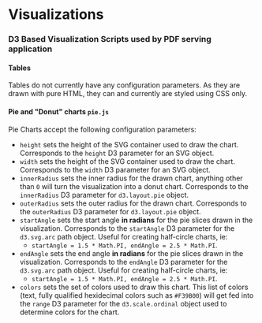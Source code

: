 # Visualizations
### D3 Based Visualization Scripts used by PDF serving application  
  
#### Tables
Tables do not currently have any configuration parameters. As they are drawn with pure HTML, they can and currently are styled using CSS only.  
  
#### Pie and "Donut" charts `pie.js`
Pie Charts accept the following configuration parameters:  
+ `height` sets the height of the SVG container used to draw the chart. Corresponds to the `height` D3 parameter for an SVG object.
+ `width` sets the height of the SVG container used to draw the chart. Corresponds to the `width` D3 parameter for an SVG object.
+ `innerRadius` sets the inner radius for the drawn chart, anything other than `0` will turn the visualization into a donut chart. Corresponds to the `innerRadius` D3 parameter for `d3.layout.pie` object.
+ `outerRadius` sets the outer radius for the drawn chart. Corresponds to the `outerRadius` D3 parameter for `d3.layout.pie` object.
+ `startAngle` sets the start angle __in radians__ for the pie slices drawn in the visualization. Corresponds to the `startAngle` D3 parameter for the `d3.svg.arc` path object. Useful for creating half-circle charts, ie:  
   + `startAngle = 1.5 * Math.PI, endAngle = 2.5 * Math.PI`.
+ `endAngle` sets the end angle __in radians__ for the pie slices drawn in the visualization. Corresponds to the `endAngle` D3 parameter for the `d3.svg.arc` path object. Useful for creating half-circle charts, ie:  
   + `startAngle = 1.5 * Math.PI, endAngle = 2.5 * Math.PI`.
+ `colors` sets the set of colors used to draw this chart. This list of colors (text, fully qualified hexidecimal colors such as `#F39B00`) will get fed into the `range` D3 parameter for the `d3.scale.ordinal` object used to determine colors for the chart.  
